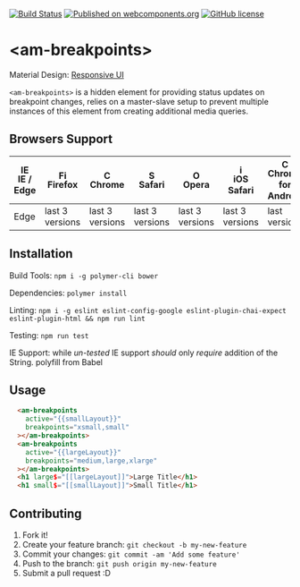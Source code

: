 [![Build Status](https://travis-ci.org/admwx7/am-breakpoints.svg?branch=master)](https://travis-ci.org/admwx7/am-breakpoints)
[![Published on webcomponents.org](https://img.shields.io/badge/webcomponents.org-published-blue.svg?style=flat-square)](https://www.webcomponents.org/element/admwx7/am-breakpoints)
[![GitHub license](https://img.shields.io/badge/license-Apache2.0-blue.svg)](https://raw.githubusercontent.com/admwx7/am-breakpoints/master/LICENSE)

# &lt;am-breakpoints&gt;

  Material Design: [Responsive UI](https://material.io/guidelines/layout/responsive-ui.html#responsive-ui-breakpoints)

  `<am-breakpoints>` is a hidden element for providing status updates on breakpoint changes, relies on a master-slave
  setup to prevent multiple instances of this element from creating additional media queries.

## Browsers Support

| [<img src="https://raw.githubusercontent.com/godban/browsers-support-badges/master/src/images/edge.png" alt="IE / Edge" width="16px" height="16px" />](http://godban.github.io/browsers-support-badges/)</br>IE / Edge | [<img src="https://raw.githubusercontent.com/godban/browsers-support-badges/master/src/images/firefox.png" alt="Firefox" width="16px" height="16px" />](http://godban.github.io/browsers-support-badges/)</br>Firefox | [<img src="https://raw.githubusercontent.com/godban/browsers-support-badges/master/src/images/chrome.png" alt="Chrome" width="16px" height="16px" />](http://godban.github.io/browsers-support-badges/)</br>Chrome | [<img src="https://raw.githubusercontent.com/godban/browsers-support-badges/master/src/images/safari.png" alt="Safari" width="16px" height="16px" />](http://godban.github.io/browsers-support-badges/)</br>Safari | [<img src="https://raw.githubusercontent.com/godban/browsers-support-badges/master/src/images/opera.png" alt="Opera" width="16px" height="16px" />](http://godban.github.io/browsers-support-badges/)</br>Opera | [<img src="https://raw.githubusercontent.com/godban/browsers-support-badges/master/src/images/safari-ios.png" alt="iOS Safari" width="16px" height="16px" />](http://godban.github.io/browsers-support-badges/)</br>iOS Safari | [<img src="https://raw.githubusercontent.com/godban/browsers-support-badges/master/src/images/chrome-android.png" alt="Chrome for Android" width="16px" height="16px" />](http://godban.github.io/browsers-support-badges/)</br>Chrome for Android |
| --------- | --------- | --------- | --------- | --------- | --------- | --------- |
| Edge| last 3 versions| last 3 versions| last 3 versions| last 3 versions| last 3 versions| last version

## Installation

  Build Tools: `npm i -g polymer-cli bower`

  Dependencies: `polymer install`

  Linting: `npm i -g eslint eslint-config-google eslint-plugin-chai-expect eslint-plugin-html && npm run lint`

  Testing: `npm run test`

  IE Support: while *un-tested* IE support *should* only _require_ addition of the String.<includes> polyfill from Babel

## Usage

  <!---
  ```
  <custom-element-demo>
    <template>
      <script src="../webcomponentsjs/webcomponents-lite.js"></script>
      <link rel="import" href="am-breakpoints.html">
      <style>
        [large], [small] {
          display: block;
        }
        h1 {
          display: none;
        }
      </style>
      <dom-bind>
        <template>
          <next-code-block></next-code-block>
        </template>
      </dom-bind>
    </template>
  </custom-element-demo>
  ```
  -->
  ```html
    <am-breakpoints
      active="{{smallLayout}}"
      breakpoints="xsmall,small"
    ></am-breakpoints>
    <am-breakpoints
      active="{{largeLayout}}"
      breakpoints="medium,large,xlarge"
    ></am-breakpoints>
    <h1 large$="[[largeLayout]]">Large Title</h1>
    <h1 small$="[[smallLayout]]">Small Title</h1>
  ```

## Contributing

  1. Fork it!
  2. Create your feature branch: `git checkout -b my-new-feature`
  3. Commit your changes: `git commit -am 'Add some feature'`
  4. Push to the branch: `git push origin my-new-feature`
  5. Submit a pull request :D
